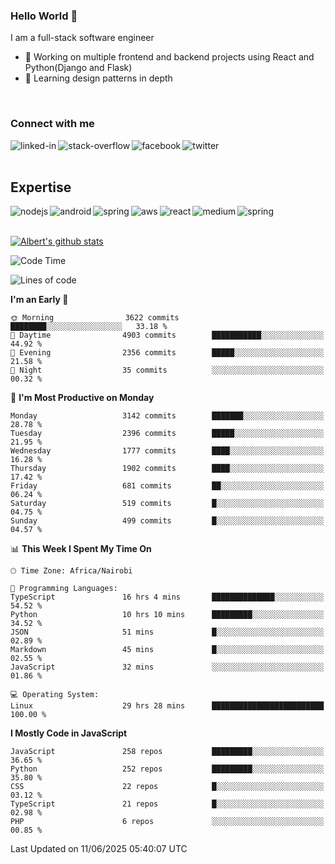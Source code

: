 

### Hello World 👋
I am a full-stack software engineer
- 🔭 Working on multiple frontend and backend projects using React and Python(Django and Flask)
- 🌱 Learning design patterns in depth

<br>

### Connect with me

[<img align="left" alt="linked-in" src="https://img.shields.io/badge/linkedin-%230077B5.svg?&style=for-the-badge&logo=linkedin&logoColor=white" />](https://www.linkedin.com/in/albert-byrone/)

<!-- [<img align="left" alt="medium" src="https://img.shields.io/badge/medium-%2312100E.svg?&style=for-the-badge&logo=medium&logoColor=white" />](https://56faisal.medium.com/) -->

[<img align="left" alt="stack-overflow" src="https://img.shields.io/badge/stack%20overflow-FE7A16?logo=stack-overflow&logoColor=white&style=for-the-badge" />](https://stackoverflow.com/users/11916317/albert-byrone)

[<img align="left" alt="facebook" src="https://img.shields.io/badge/facebook-%231877F2.svg?&style=for-the-badge&logo=facebook&logoColor=white" />](https://web.facebook.com/albert.byrone.1/)

[<img align="left" alt="twitter" src="https://img.shields.io/badge/twitter-%231DA1F2.svg?&style=for-the-badge&logo=twitter&logoColor=white" />](https://twitter.com/byrone_albert)

<br>

<br>

## Expertise
<img align="left" alt="nodejs" src="https://img.shields.io/badge/python%20-%2343853D.svg?&style=for-the-badge&logo=node.js&logoColor=white" />
<img align="left" alt="android" src="https://img.shields.io/badge/Flask-3DDC84?logo=android&logoColor=white&style=for-the-badge" />
<img align="left" alt="spring" src="https://img.shields.io/badge/drf%20-%236DB33F.svg?&style=for-the-badge&logo=spring&logoColor=white" />
<img align="left" alt="aws" src="https://img.shields.io/badge/django%20AWS-%23232F3E?logo=amazon-aws&logoColor=white&style=for-the-badge" />
<img align="left" alt="react" src="https://img.shields.io/badge/react%20-%2320232a.svg?&style=for-the-badge&logo=react&logoColor=%2361DAFB" />
<img align="left" alt="medium" src="https://img.shields.io/badge/Angular-%23316192.svg?&style=for-the-badge&logo=postgresql&logoColor=white" />
<img align="left" alt="spring" src="https://img.shields.io/badge/Javascript%20-%236DB33F.svg?&style=for-the-badge&logo=spring&logoColor=white" />
<br>
<br>


[![Albert's github stats](https://github-readme-stats.vercel.app/api?username=Albert-Byrone&count_private=true&show_icons=true&theme=radical&hide_rank=false)](https://github.com/anuraghazra/github-readme-stats)

<!-- [![Top Langs](https://github-readme-stats.vercel.app/api/top-langs/?username=Albert-Byrone&layout=compact)](https://github.com/anuraghazra/github-readme-stats) -->

<!--
**Albert-Byrone/Albert-Byrone** is a ✨ _special_ ✨ repository because its `README.md` (this file) appears on your GitHub profile.

Here are some ideas to get you started:

- 🔭 I’m currently working on ...
- 🌱 I’m currently learning ...
- 👯 I’m looking to collaborate on ...
- 🤔 I’m looking for help with ...
- 💬 Ask me about ...
- 📫 How to reach me: ...
- 😄 Pronouns: ...
- ⚡ Fun fact: ...
-->


<!--START_SECTION:waka-->
![Code Time](http://img.shields.io/badge/Code%20Time-1%2C917%20hrs%2058%20mins-blue)

![Lines of code](https://img.shields.io/badge/From%20Hello%20World%20I%27ve%20Written-80.5%20million%20lines%20of%20code-blue)

**I'm an Early 🐤** 

```text
🌞 Morning                3622 commits        ████████░░░░░░░░░░░░░░░░░   33.18 % 
🌆 Daytime                4903 commits        ███████████░░░░░░░░░░░░░░   44.92 % 
🌃 Evening                2356 commits        █████░░░░░░░░░░░░░░░░░░░░   21.58 % 
🌙 Night                  35 commits          ░░░░░░░░░░░░░░░░░░░░░░░░░   00.32 % 
```
📅 **I'm Most Productive on Monday** 

```text
Monday                   3142 commits        ███████░░░░░░░░░░░░░░░░░░   28.78 % 
Tuesday                  2396 commits        █████░░░░░░░░░░░░░░░░░░░░   21.95 % 
Wednesday                1777 commits        ████░░░░░░░░░░░░░░░░░░░░░   16.28 % 
Thursday                 1902 commits        ████░░░░░░░░░░░░░░░░░░░░░   17.42 % 
Friday                   681 commits         ██░░░░░░░░░░░░░░░░░░░░░░░   06.24 % 
Saturday                 519 commits         █░░░░░░░░░░░░░░░░░░░░░░░░   04.75 % 
Sunday                   499 commits         █░░░░░░░░░░░░░░░░░░░░░░░░   04.57 % 
```


📊 **This Week I Spent My Time On** 

```text
🕑︎ Time Zone: Africa/Nairobi

💬 Programming Languages: 
TypeScript               16 hrs 4 mins       ██████████████░░░░░░░░░░░   54.52 % 
Python                   10 hrs 10 mins      █████████░░░░░░░░░░░░░░░░   34.52 % 
JSON                     51 mins             █░░░░░░░░░░░░░░░░░░░░░░░░   02.89 % 
Markdown                 45 mins             █░░░░░░░░░░░░░░░░░░░░░░░░   02.55 % 
JavaScript               32 mins             ░░░░░░░░░░░░░░░░░░░░░░░░░   01.86 % 

💻 Operating System: 
Linux                    29 hrs 28 mins      █████████████████████████   100.00 % 
```

**I Mostly Code in JavaScript** 

```text
JavaScript               258 repos           █████████░░░░░░░░░░░░░░░░   36.65 % 
Python                   252 repos           █████████░░░░░░░░░░░░░░░░   35.80 % 
CSS                      22 repos            █░░░░░░░░░░░░░░░░░░░░░░░░   03.12 % 
TypeScript               21 repos            █░░░░░░░░░░░░░░░░░░░░░░░░   02.98 % 
PHP                      6 repos             ░░░░░░░░░░░░░░░░░░░░░░░░░   00.85 % 
```




 Last Updated on 11/06/2025 05:40:07 UTC
<!--END_SECTION:waka-->
